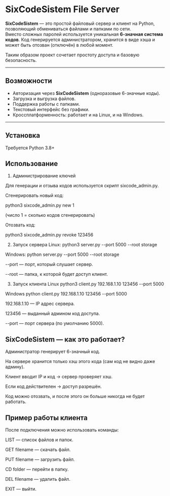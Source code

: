 # SixCodeSistem File Server

**SixCodeSistem** — это простой файловый сервер и клиент на Python, позволяющий обмениваться файлами и папками по сети.  
Вместо сложных паролей используется уникальная **6-значная система кодов**. Код генерируется администратором, хранится в виде хэша и может быть отозван (отключён) в любой момент.  

Таким образом проект сочетает простоту доступа и базовую безопасность.  

---

## Возможности
- Авторизация через **SixCodeSistem** (одноразовые 6-значные коды).  
- Загрузка и выгрузка файлов.  
- Поддержка работы с папками.  
- Текстовый интерфейс без графики.  
- Кроссплатформенность: работает и на Linux, и на Windows.  

---

## Установка
Требуется Python 3.8+  

## Использование
1. Администрирование ключей

Для генерации и отзыва кодов используется скрипт sixcode_admin.py.

Сгенерировать новый код:

python3 sixcode_admin.py new 1


(число 1 = сколько кодов сгенерировать)

Отозвать код:

python3 sixcode_admin.py revoke 123456

2. Запуск сервера
Linux:
python3 server.py --port 5000 --root storage

Windows:
python server.py --port 5000 --root storage


--port — порт, который слушает сервер.

--root — папка, к которой будет доступ клиент.

3. Запуск клиента
Linux
python3 client.py 192.168.1.10 123456 --port 5000

Windows
python client.py 192.168.1.10 123456 --port 5000


192.168.1.10 — IP адрес сервера.

123456 — выданный админом код доступа.

--port — порт сервера (по умолчанию 5000).

## SixCodeSistem — как это работает?

Администратор генерирует 6-значный код.

На сервере хранится только хэш этого кода (сам код не видно даже админу).

Клиент вводит IP и код → сервер проверяет хэш.

Если код действителен → доступ разрешён.

Код можно отозвать, и после этого он больше никогда не будет работать.

## Пример работы клиента

После подключения можно использовать команды:

LIST — список файлов и папок.

GET filename — скачать файл.

PUT filename — загрузить файл.

CD folder — перейти в папку.

DEL filename — удалить файл.

EXIT — выйти.
